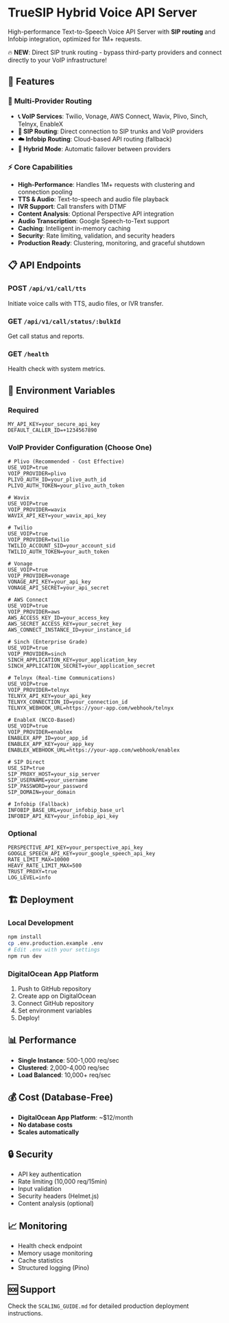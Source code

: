 # TrueSIP Hybrid Voice API Server

High-performance Text-to-Speech Voice API Server with **SIP routing** and Infobip integration, optimized for 1M+ requests.

🔥 **NEW**: Direct SIP trunk routing - bypass third-party providers and connect directly to your VoIP infrastructure!

## 🚀 Features

### 🌟 **Multi-Provider Routing**
- **📞 VoIP Services**: Twilio, Vonage, AWS Connect, Wavix, Plivo, Sinch, Telnyx, EnableX
- **🎯 SIP Routing**: Direct connection to SIP trunks and VoIP providers
- **☁️ Infobip Routing**: Cloud-based API routing (fallback)
- **🔄 Hybrid Mode**: Automatic failover between providers

### ⚡ **Core Capabilities**
- **High-Performance**: Handles 1M+ requests with clustering and connection pooling
- **TTS & Audio**: Text-to-speech and audio file playback
- **IVR Support**: Call transfers with DTMF
- **Content Analysis**: Optional Perspective API integration
- **Audio Transcription**: Google Speech-to-Text support
- **Caching**: Intelligent in-memory caching
- **Security**: Rate limiting, validation, and security headers
- **Production Ready**: Clustering, monitoring, and graceful shutdown

## 📋 API Endpoints

### POST `/api/v1/call/tts`
Initiate voice calls with TTS, audio files, or IVR transfer.

### GET `/api/v1/call/status/:bulkId`
Get call status and reports.

### GET `/health`
Health check with system metrics.

## 🔧 Environment Variables

### Required
```env
MY_API_KEY=your_secure_api_key
DEFAULT_CALLER_ID=+1234567890
```

### VoIP Provider Configuration (Choose One)
```env
# Plivo (Recommended - Cost Effective)
USE_VOIP=true
VOIP_PROVIDER=plivo
PLIVO_AUTH_ID=your_plivo_auth_id
PLIVO_AUTH_TOKEN=your_plivo_auth_token

# Wavix
USE_VOIP=true
VOIP_PROVIDER=wavix
WAVIX_API_KEY=your_wavix_api_key

# Twilio
USE_VOIP=true
VOIP_PROVIDER=twilio
TWILIO_ACCOUNT_SID=your_account_sid
TWILIO_AUTH_TOKEN=your_auth_token

# Vonage
USE_VOIP=true
VOIP_PROVIDER=vonage
VONAGE_API_KEY=your_api_key
VONAGE_API_SECRET=your_api_secret

# AWS Connect
USE_VOIP=true
VOIP_PROVIDER=aws
AWS_ACCESS_KEY_ID=your_access_key
AWS_SECRET_ACCESS_KEY=your_secret_key
AWS_CONNECT_INSTANCE_ID=your_instance_id

# Sinch (Enterprise Grade)
USE_VOIP=true
VOIP_PROVIDER=sinch
SINCH_APPLICATION_KEY=your_application_key
SINCH_APPLICATION_SECRET=your_application_secret

# Telnyx (Real-time Communications)
USE_VOIP=true
VOIP_PROVIDER=telnyx
TELNYX_API_KEY=your_api_key
TELNYX_CONNECTION_ID=your_connection_id
TELNYX_WEBHOOK_URL=https://your-app.com/webhook/telnyx

# EnableX (NCCO-Based)
USE_VOIP=true
VOIP_PROVIDER=enablex
ENABLEX_APP_ID=your_app_id
ENABLEX_APP_KEY=your_app_key
ENABLEX_WEBHOOK_URL=https://your-app.com/webhook/enablex

# SIP Direct
USE_SIP=true
SIP_PROXY_HOST=your_sip_server
SIP_USERNAME=your_username
SIP_PASSWORD=your_password
SIP_DOMAIN=your_domain

# Infobip (Fallback)
INFOBIP_BASE_URL=your_infobip_base_url
INFOBIP_API_KEY=your_infobip_api_key
```

### Optional
```env
PERSPECTIVE_API_KEY=your_perspective_api_key
GOOGLE_SPEECH_API_KEY=your_google_speech_api_key
RATE_LIMIT_MAX=10000
HEAVY_RATE_LIMIT_MAX=500
TRUST_PROXY=true
LOG_LEVEL=info
```

## 🏗️ Deployment

### Local Development
```bash
npm install
cp .env.production.example .env
# Edit .env with your settings
npm run dev
```

### DigitalOcean App Platform
1. Push to GitHub repository
2. Create app on DigitalOcean
3. Connect GitHub repository
4. Set environment variables
5. Deploy!

## 📊 Performance

- **Single Instance**: 500-1,000 req/sec
- **Clustered**: 2,000-4,000 req/sec
- **Load Balanced**: 10,000+ req/sec

## 💰 Cost (Database-Free)

- **DigitalOcean App Platform**: ~$12/month
- **No database costs**
- **Scales automatically**

## 🔒 Security

- API key authentication
- Rate limiting (10,000 req/15min)
- Input validation
- Security headers (Helmet.js)
- Content analysis (optional)

## 📈 Monitoring

- Health check endpoint
- Memory usage monitoring
- Cache statistics
- Structured logging (Pino)

## 🆘 Support

Check the `SCALING_GUIDE.md` for detailed production deployment instructions.
